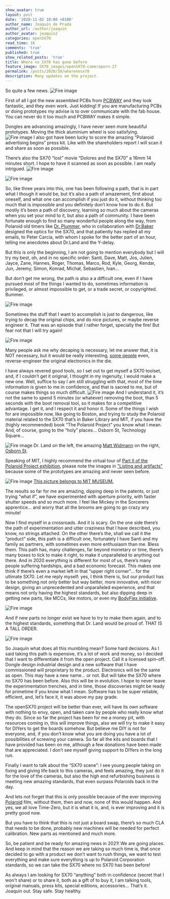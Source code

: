 ```yaml
---
show_avatar: true
layout: post
date: '2020-11-02 10:00 +0100'
author_name: Joaquín de Prada
author_url: /author/joaquin
author_avatar: joaquin2
categories: openSX70
read_time: 16
comments: 'true'
published: true
show_related_posts: 'true'
title: Where no SX70 has gone before
feature_image: SX70_images/openSX70-cameraporn-27
permalink: /posts/2020/10/wherenosx70
description: Many updates on the project.
---
```

So quite a few news.
![Fire image]({{site.url}}/{{site.baseurl}}img/2020/10/PCBWAY_PCBSA.jpg)
 
First of all I got the new assembled PCBs from [PCBWAY](https://www.pcbway.com/setinvite.aspx?inviteid=292953) and they look fantastic, and they even work. Just kidding! If you are manufacturing PCBs or doing prototypes my advise is to over communicate with the fab house. You can never do it too much and PCBWAY makes it simple.
 
Dongles are advancing amazingly, I have never seen more beautiful prototypes. Moving the thick aluminium wheel is soo satisfying.
 ![Fire image]({{site.url}}/{{site.baseurl}}img/2020/10/handful-of-dongles.jpg)
I also got have been lucky to score the amazing “Polaroid advertising begins” press kit. Like with the shareholders report I will scan it and share as soon as possible.

There’s also the SX70 “lost” movie “Dolores and the SX70” a 16mm 14 minutes short. I hope to have it scanned as soon as possible. I am really intrigued.
![Fire image]({{site.url}}/{{site.baseurl}}img/2020/10/Dolores-16mm-strip.jpg)

![Fire image]({{site.url}}/{{site.baseurl}}img/2020/10/Dolores-can2.jpg)


So, like three years into this, one has been following a path, that is in part what I though it would be, but it’s also a path of amazement, first about oneself, and what one can accomplish if you just do it, without thinking too much that is impossible and you definitely don’t know how to do it. 
But mostly it’s been a path of discovery, learning so much about the cameras when you set your mind to it, but also a path of community. I have been fortunate enough to find so many wonderful people along the way, from Polaroid old timers like [Dr. Plummer](http://www.wtpoptics.com/about.html), who in collaboration with [Dr.Baker](http://www.wtpoptics.com/Baker%20cache/Jim%20Baker2.html) designed the optics for the SX70, and that patiently has replied all my emails, to Peter Carcia, with whom I spoke for the better part of an hour, telling me anecdotes about Dr.Land and the Y-delay.

But this is only the beginning, I am not going to mention everybody but I will try my best, oh, and in no specific order: Santi, Dave, Matt, Jos, Julien, Jayce, Zane, Hannes, Roger, Thomas, Marco, Rod, Kyle, Georg, Kendar, Jun, Jeremy, Simon, Konrad, Michał, Sebastien, Ivan...

But don’t get me wrong, the path is also a a difficult one, even if I have pursued most of the things I wanted to do, sometimes information is privileged, or almost impossible to get, or a trade secret, or copyrighted. Bummer.

![Fire image]({{site.url}}/{{site.baseurl}}img/2020/10/lab-rat.JPG)

Sometimes the stuff that I want to accomplish is just to dangerous, like trying to decap the original chips, and do nice pictures, or maybe reverse engineer it. That was an episode that I rather forget, specially the fire! But fear not that I will try again!

![Fire image]({{site.url}}/{{site.baseurl}}img/2020/10/decaping.jpg)

Many people ask me why decaping is necessary, let me answer that, it is NOT necessary, but it would be really interesting, [some people](https://www.righto.com/) even, reverse-engineer the original electronics in the die.

I have always revered good tools, so I set out to get myself a SX70 toolset, and, if I couldn’t get it original, I thought in my ingenuity, I would make a new one. Well, suffice to say I am still struggling with that, most of the time information is given to me in confidence, and that is sacred to me, but of course makes things so much difficult.
![Fire image]({{site.url}}/{{site.baseurl}}img/2020/10/tool-11665.jpg)
And I understand it, it’s not the same to spend 5 minutes (or whatever) removing the boot, than 5 seconds with the boot removal tool, so it makes for a competitive advantage. I get it, and I respect it and honor it.
Some of the things I wish for are impossible now, like going to Boston, and trying to study the Polaroid material related to the SX70 that’s in Baker Library and MIT, if you have the (highly recommended) book “The Polaroid Project” you know what I mean. And, of course, going to the “holy” places... Osborn St, Technology Square...

![Fire image]({{site.url}}/{{site.baseurl}}img/2020/10/DrLand-MattWidmann-osbornSt.jpg)
Dr. Land on the left, the amazing [Matt Widmann](http://2ndshotsx70.blogspot.com/) on the right, [Osborn St](https://goo.gl/maps/BhrhhXBg2RvqpZ4u8).

Speaking of MIT, I highly recommend the virtual tour of [Part II of the Polaroid Project exhibition](https://mitmuseum.mit.edu/exhibition/polaroid-project-intersection-art-and-technology-part-ii-online), please note the images in ["Listing and artifacts"](https://airtable.com/shrdRhYMq6nTneg22/tbl5rUfGYPcjm5aMs?backgroundColor=red&viewControls=on) because some of the prototypes are amazing and never seen before.

![Fire image]({{site.url}}/{{site.baseurl}}img/2020/10/MIT-motor-test.jpg)
[This picture belongs to MIT MUSEUM.](https://airtable.com/shrdRhYMq6nTneg22/tbl5rUfGYPcjm5aMs?backgroundColor=red&viewControls=on)

The results so far for me are amazing, dipping deep in the patents, or just trying “what if”, we have experimented with aperture priority, with faster shutter speeds and so much more. I feel like Mickey in the Sorcerers apprentice... and worry that all the brooms are going to go crazy any minute!


Now I find myself in a crossroads. And it is scary.
On the one side there’s the path of experimentation and utter craziness that I have described, you know, no strings attached.
On the other there’s the, shall we call it the “product” side, this path is a difficult one, fortunately I have Santi and my family as partners, with sometimes even more enthusiasm than me. Bless them.
This path has, many challenges, far beyond monetary or time, there’s many boxes to tick to make it right, to make it unparalleled to anything out there.
And in 2020 everything is different for most of us, there’s many people suffering hardships, and a bad economic forecast. This makes one think if there’s even a market left in that “upper right corner”... for the ultimate SX70.
Let me reply myself: yes, I think there is, but our product has to be something not only better but way better, more innovative, with nicer design, giving an unprecedented and unparalleled experience, and that means not only having the highest standards, but also dipping deep in getting new parts, like MCCs, like motors, or even my [BodyFlex initiative](https://opensx70.com/posts/2020/19/bodyflex-1). 

![Fire image]({{site.url}}/{{site.baseurl}}img/2020/10/chip-strip-sn28648p.JPG)

And if new parts no longer exist we have to try to make them again, and to the highest standards, something that Dr. Land would be proud of. THAT IS A TALL ORDER.

![Fire image]({{site.url}}/{{site.baseurl}}img/2020/10/SN28648P-backs.jpg)

So Joaquín what does all this mumbling mean? Some hard decisions.
As I said taking this path is expensive, it’s a lot of work and money, so I decided that I want to differentiate it from the open project. Call it a licensed spin-off. Dongle design industrial design and a new software that I have commissioned will proprietary to the product. Electronics will be the same as open. This may have a new name... or not. But will take the SX70 where no SX70 has been before. Also this will be in evolution. I hope to never leave the experimentation trenches, and in time, those discoveries might be ready for primetime if you know what I mean. Software has to be super reliable, efficient, and, let’s face it, it was above my pay grade.

The openSX70 project will be better than ever, will have its own software with nothing to envy, open, and taken care by people who really know what they do. Since so far the project has been for me a money pit, with resources coming in, this will improve things, also we will try to make it easy for DIYers to get the boards somehow. But believe me DIY is not for everyone, and, if you don’t know what you are doing you have a lot of possibilities of screwing your camera. So far all the kits and boards that I have provided has been on me, although a few donations have been made that are appreciated. I don’t see myself giving support to DIYers in the long run.

Finally I want to talk about the “SX70 scene”: I see young people taking on fixing and giving life back to this cameras, and feels amazing, they just do it for the love of the cameras, but also the high end refurbishing business is meeting new amazing standards, that even surpass Polaroids back in the day.

And lets not forget that this is only possible because of the ever improving [Polaroid](https://www.polaroid.com/) film, without them, then and now, none of this would happen. And yes, we all love Time-Zero, but it is what it is, and, is ever improving and it is pretty good now.

But you have to think that this is not just a board swap, there’s so much CLA that needs to be done, probably new machines will be needed for perfect calibration. New parts as mentioned and much more.

So, be patient and be ready for amazing news in 2021! We are going places. And keep in mind that the reason we are taking so much time is, that once decided to go with a product we don't want to rush things, we want to test everything and make sure everything is up to Polaroid Corporation standards, so we can take the SX70 where no SX70 has been before!

As always I am looking for SX70 “anything” both in confidence (secret that I won't share) or to share it, both as a gift of to buy it, I am talking tools, original manuals, press kits, special editions, accessories...
That’s it. Joaquín out. Stay safe. Stay healthy.